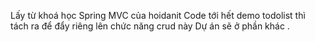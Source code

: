 Lấy từ khoá học Spring MVC của hoidanit
Code tới hết demo todolist thì tách ra để đẩy riêng lên chức năng crud này
Dự án sẽ ở phần khác .
